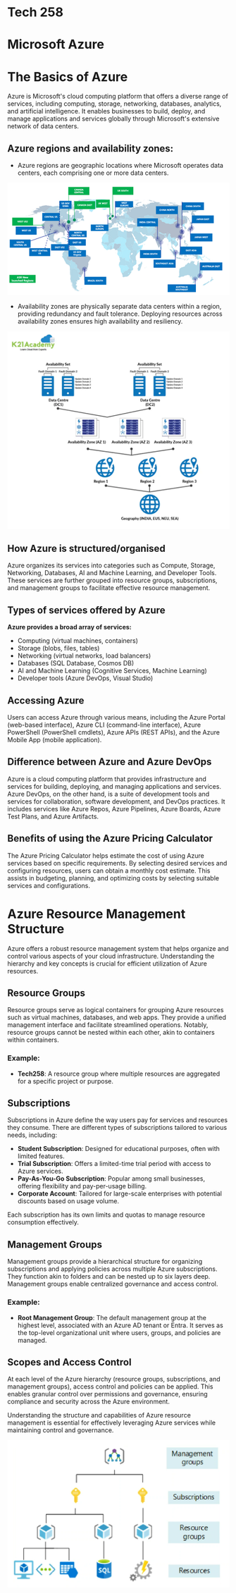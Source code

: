 # Tech 258

# Microsoft Azure

# The Basics of Azure 
Azure is Microsoft's cloud computing platform that offers a diverse range of services, including computing, storage, networking, databases, analytics, and artificial intelligence. It enables businesses to build, deploy, and manage applications and services globally through Microsoft's extensive network of data centers.

## Azure regions and availability zones: 
* Azure regions are geographic locations where Microsoft operates data centers, each comprising one or more data centers. 

![alt text](images/azure_regions.png)

* Availability zones are physically separate data centers within a region, providing redundancy and fault tolerance. Deploying resources across availability zones ensures high availability and resiliency.

![alt text](images/azure_availability_zones.png)

## How Azure is structured/organised 
Azure organizes its services into categories such as Compute, Storage, Networking, Databases, AI and Machine Learning, and Developer Tools. These services are further grouped into resource groups, subscriptions, and management groups to facilitate effective resource management.

## Types of services offered by Azure
**Azure provides a broad array of services:** 
* Computing (virtual machines, containers) 
* Storage (blobs, files, tables) 
* Networking (virtual networks, load balancers) 
* Databases (SQL Database, Cosmos DB) 
* AI and Machine Learning (Cognitive Services, Machine Learning) 
* Developer tools (Azure DevOps, Visual Studio)

## Accessing Azure
Users can access Azure through various means, including the Azure Portal (web-based interface), Azure CLI (command-line interface), Azure PowerShell (PowerShell cmdlets), Azure APIs (REST APIs), and the Azure Mobile App (mobile application).

## Difference between Azure and Azure DevOps
Azure is a cloud computing platform that provides infrastructure and services for building, deploying, and managing applications and services. Azure DevOps, on the other hand, is a suite of development tools and services for collaboration, software development, and DevOps practices. It includes services like Azure Repos, Azure Pipelines, Azure Boards, Azure Test Plans, and Azure Artifacts.

## Benefits of using the Azure Pricing Calculator
The Azure Pricing Calculator helps estimate the cost of using Azure services based on specific requirements. By selecting desired services and configuring resources, users can obtain a monthly cost estimate. This assists in budgeting, planning, and optimizing costs by selecting suitable services and configurations.

# Azure Resource Management Structure

Azure offers a robust resource management system that helps organize and control various aspects of your cloud infrastructure. Understanding the hierarchy and key concepts is crucial for efficient utilization of Azure resources.

## Resource Groups

Resource groups serve as logical containers for grouping Azure resources such as virtual machines, databases, and web apps. They provide a unified management interface and facilitate streamlined operations. Notably, resource groups cannot be nested within each other, akin to containers within containers.

### Example:
- **Tech258**: A resource group where multiple resources are aggregated for a specific project or purpose.

## Subscriptions

Subscriptions in Azure define the way users pay for services and resources they consume. There are different types of subscriptions tailored to various needs, including:

- **Student Subscription**: Designed for educational purposes, often with limited features.
- **Trial Subscription**: Offers a limited-time trial period with access to Azure services.
- **Pay-As-You-Go Subscription**: Popular among small businesses, offering flexibility and pay-per-usage billing.
- **Corporate Account**: Tailored for large-scale enterprises with potential discounts based on usage volume.

Each subscription has its own limits and quotas to manage resource consumption effectively.

## Management Groups

Management groups provide a hierarchical structure for organizing subscriptions and applying policies across multiple Azure subscriptions. They function akin to folders and can be nested up to six layers deep. Management groups enable centralized governance and access control.

### Example:
- **Root Management Group**: The default management group at the highest level, associated with an Azure AD tenant or Entra. It serves as the top-level organizational unit where users, groups, and policies are managed.

## Scopes and Access Control

At each level of the Azure hierarchy (resource groups, subscriptions, and management groups), access control and policies can be applied. This enables granular control over permissions and governance, ensuring compliance and security across the Azure environment.

Understanding the structure and capabilities of Azure resource management is essential for effectively leveraging Azure services while maintaining control and governance.

![alt text](images/azure_resource_diagram.png)
